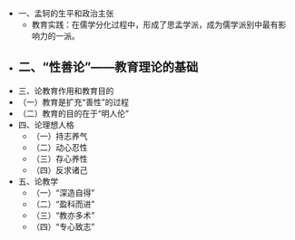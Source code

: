 - 一、孟轲的生平和政治主张
	- 教育实践：在儒学分化过程中，形成了思孟学派，成为儒学派别中最有影响力的一派。
- 二、“性善论”——教育理论的基础
	-
- 三、论教育作用和教育目的
- （一）教育是扩充“善性”的过程
- （二）教育的目的在于“明人伦”
- 四、论理想人格
	- （一）持志养气
	- （二）动心忍性
	- （三）存心养性
	- （四）反求诸己
- 五、论教学
	- （一）“深造自得”
	- （二）“盈科而进”
	- （三）“教亦多术”
	- （四）“专心致志”